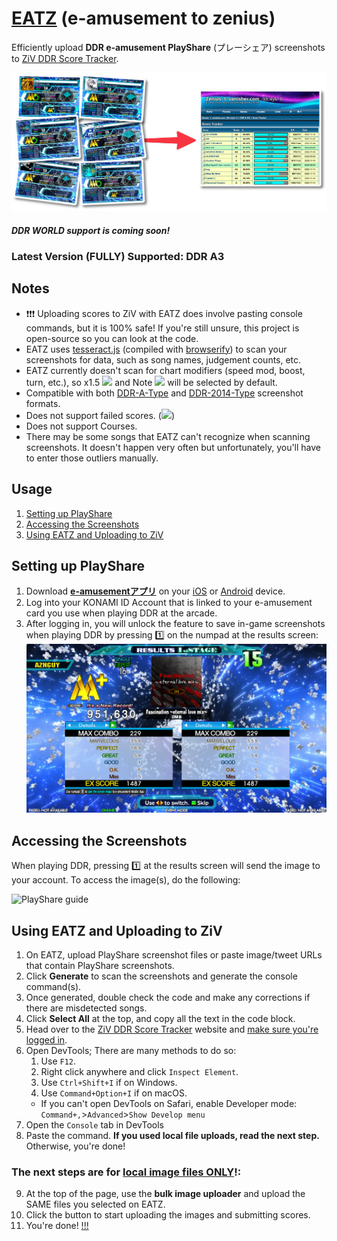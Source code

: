 # [EATZ](https://aznguy.com/eatz/) (e-amusement to zenius)
Efficiently upload **DDR e-amusement PlayShare** (プレーシェア) screenshots to [ZiV DDR Score Tracker](https://zenius-i-vanisher.com/v5.2/ddrscoretracker.php?function=enterscore).

![thumbnail](./src/thumb.png)
##### DDR WORLD support is coming soon!
### Latest Version (FULLY) Supported: DDR A3

## Notes
- ❗️❗️❗️ Uploading scores to ZiV with EATZ does involve pasting console commands, but it is 100% safe! If you're still unsure, this project is open-source so you can look at the code.
- EATZ uses [tesseract.js](https://github.com/naptha/tesseract.js) (compiled with [browserify](https://github.com/browserify/browserify)) to scan your screenshots for data, such as song names, judgement counts, etc.
- EATZ currently doesn't scan for chart modifiers (speed mod, boost, turn, etc.), so x1.5 <img src="https://cdn.discordapp.com/emojis/1152107109849239585.gif" height="22px"> and Note <img src="https://media.discordapp.net/emojis/939036886901616690.gif" height="22px"> will be selected by default.
- Compatible with both [DDR-A-Type](https://imgur.com/a/krUPbNo) and [DDR-2014-Type](https://media.discordapp.net/attachments/860985407452479508/1044055060671385651/unknown.png) screenshot formats.
- Does not support failed scores. (<img src="https://github.com/aznguymp4/eatz/assets/48527495/fdf4b052-7aa6-4991-af87-4615d869bd90" height="22px">)
- Does not support Courses.
- There may be some songs that EATZ can't recognize when scanning screenshots. It doesn't happen very often but unfortunately, you'll have to enter those outliers manually.

## Usage
1. [Setting up PlayShare](#setting-up-playshare)
2. [Accessing the Screenshots](#accessing-the-screenshots)
3. [Using EATZ and Uploading to ZiV](#using-eatz-and-uploading-to-ziv)

## Setting up PlayShare
1. Download **[e-amusementアプリ](https://eam.573.jp/app/web/howto/?page=playshare.html&share_game=ddr)** on your [iOS](https://apps.apple.com/jp/app/id680436505) or [Android](https://play.google.com/store/apps/details?id=jp.konami.eam.link) device.
2. Log into your KONAMI ID Account that is linked to your e-amusement card you use when playing DDR at the arcade.
3. After logging in, you will unlock the feature to save in-game screenshots when playing DDR by pressing 1️⃣ on the numpad at the results screen:
![Results Screen PlayShare screenshot saving](./src/result-apng.png)

## Accessing the Screenshots
When playing DDR, pressing 1️⃣ at the results screen will send the image to your account. To access the image(s), do the following:

![PlayShare guide](./src/guide.png)

## Using EATZ and Uploading to ZiV
1. On EATZ, upload PlayShare screenshot files or paste image/tweet URLs that contain PlayShare screenshots.
2. Click **Generate** to scan the screenshots and generate the console command(s).
3. Once generated, double check the code and make any corrections if there are misdetected songs.
4. Click **Select All** at the top, and copy all the text in the code block.
5. Head over to the [ZiV DDR Score Tracker](https://zenius-i-vanisher.com/v5.2/ddrscoretracker.php?function=enterscore) website and <ins>make sure you're logged in</ins>.
6. Open DevTools; There are many methods to do so:
	1. Use `F12`.
	2. Right click anywhere and click `Inspect Element`.
	3. Use `Ctrl+Shift+I` if on Windows.
	4. Use `Command+Option+I` if on macOS.
	- If you can't open DevTools on Safari, enable Developer mode: `Command+,`>`Advanced`>`Show Develop menu`
7. Open the `Console` tab in DevTools
8. Paste the command. __If you used local file uploads, read the next step.__ Otherwise, you're done!
### The next steps are for <ins>local image files **ONLY**</ins>!:
9. At the top of the page, use the **bulk image uploader** and upload the SAME files you selected on EATZ.
10. Click the button to start uploading the images and submitting scores.
11. You're done! [!!!](#notes)
